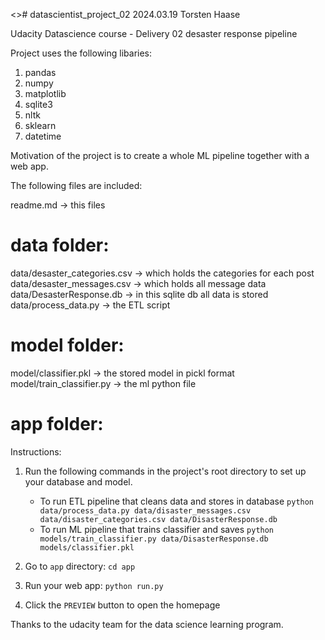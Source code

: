 <># datascientist_project_02
2024.03.19 Torsten Haase

Udacity Datascience course - Delivery 02 desaster response pipeline

Project uses the following libaries:

1) pandas
2) numpy
3) matplotlib
4) sqlite3
5) nltk
6) sklearn
7) datetime

Motivation of the project is to create a whole ML pipeline together with a web app.

The following files are included:

readme.md -> this files

# data folder:
data/desaster_categories.csv -> which holds the categories for each post
data/desaster_messages.csv -> which holds all message data
data/DesasterResponse.db -> in this sqlite db all data is stored
data/process_data.py -> the ETL script

# model folder:
model/classifier.pkl -> the stored model in pickl format
model/train_classifier.py -> the ml python file

# app folder:



Instructions:
1. Run the following commands in the project's root directory to set up your database and model.

    - To run ETL pipeline that cleans data and stores in database
        `python data/process_data.py data/disaster_messages.csv data/disaster_categories.csv data/DisasterResponse.db`
    - To run ML pipeline that trains classifier and saves
        `python models/train_classifier.py data/DisasterResponse.db models/classifier.pkl`

2. Go to `app` directory: `cd app`

3. Run your web app: `python run.py`

4. Click the `PREVIEW` button to open the homepage

Thanks to the udacity team for the data science learning program. 
